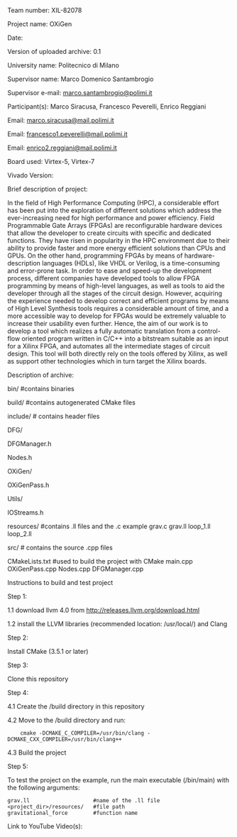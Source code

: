 Team number: XIL-82078

Project name: OXiGen

Date:  

Version of uploaded archive: 0.1

University name: Politecnico di Milano

Supervisor name: Marco Domenico Santambrogio

Supervisor e-mail: marco.santambrogio@polimi.it

Participant(s): Marco Siracusa, Francesco Peverelli, Enrico Reggiani

Email: marco.siracusa@mail.polimi.it

Email: francesco1.peverelli@mail.polimi.it

Email: enrico2.reggiani@mail.polimi.it

Board used: Virtex-5, Virtex-7

Vivado Version:

Brief description of project:

In the field of High Performance Computing (HPC), a considerable effort has been put into the exploration of different solutions which address the ever-increasing need for high performance and power efficiency.
Field Programmable Gate Arrays (FPGAs) are reconfigurable hardware devices that allow the developer to create circuits with specific and dedicated functions. They have risen in popularity in the HPC environment due to their ability to provide faster and more energy efficient solutions than CPUs and GPUs. On the other hand, programming FPGAs by means of hardware-description languages (HDLs), like VHDL or Verilog, is a time-consuming and error-prone task. In order to ease and speed-up the development process, different companies have developed tools to allow FPGA programming by means of high-level languages, as well as tools to aid the developer through all the stages of the circuit design. However, acquiring the experience needed to develop correct and efficient programs by means of High Level Synthesis tools requires a considerable amount of time, and a more accessible way to develop for FPGAs would be extremely valuable to increase their usability even further. Hence, the aim of our work is to develop a tool which realizes a fully automatic translation from a control-flow oriented program written in C/C++ into a bitstream suitable as an input for a Xilinx FPGA, and automates all the intermediate stages of circuit design. This tool will both directly rely on the tools offered by Xilinx, as well as support other technologies which in turn target the Xilinx boards.

Description of archive:

bin/          #contains binaries

build/        #contains autogenerated CMake files

include/      # contains header files

DFG/     

DFGManager.h

Nodes.h

OXiGen/

OXiGenPass.h
    
Utils/

IOStreams.h

resources/   #contains .ll files and the .c example
grav.c
grav.ll
loop_1.ll
loop_2.ll

src/          # contains the source .cpp files

CMakeLists.txt   #used to build the project with CMake
main.cpp         
OXiGenPass.cpp
Nodes.cpp
DFGManager.cpp


Instructions to build and test project

Step 1:

1.1 download llvm 4.0 from http://releases.llvm.org/download.html

1.2 install the LLVM libraries (recommended location: /usr/local/) and Clang

Step 2:

Install CMake (3.5.1 or later)

Step 3:

Clone this repository

Step 4:

4.1 Create the /build directory in this repository

4.2 Move to the /build directory and run:

        cmake -DCMAKE_C_COMPILER=/usr/bin/clang -DCMAKE_CXX_COMPILER=/usr/bin/clang++

4.3 Build the project

Step 5:

To test the project on the example, run the main executable (/bin/main)
with the following arguments:

    grav.ll                    #name of the .ll file
    <project_dir>/resources/   #file path
    gravitational_force        #function name

Link to YouTube Video(s):